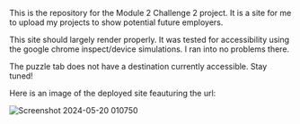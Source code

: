 This is the repository for the Module 2 Challenge 2 project. 
It is a site for me to upload my projects to show potential future employers.

This site should largely render properly. It was tested for accessibility using the google chrome inspect/device simulations. 
I ran into no problems there. 

The puzzle tab does not have a destination currently accessible. Stay tuned!

Here is an image of the deployed site feauturing the url:

![Screenshot 2024-05-20 010750](https://github.com/edamama/portfolio/assets/169082073/0e623615-f727-4b07-8a92-46c9ae9c0668)


